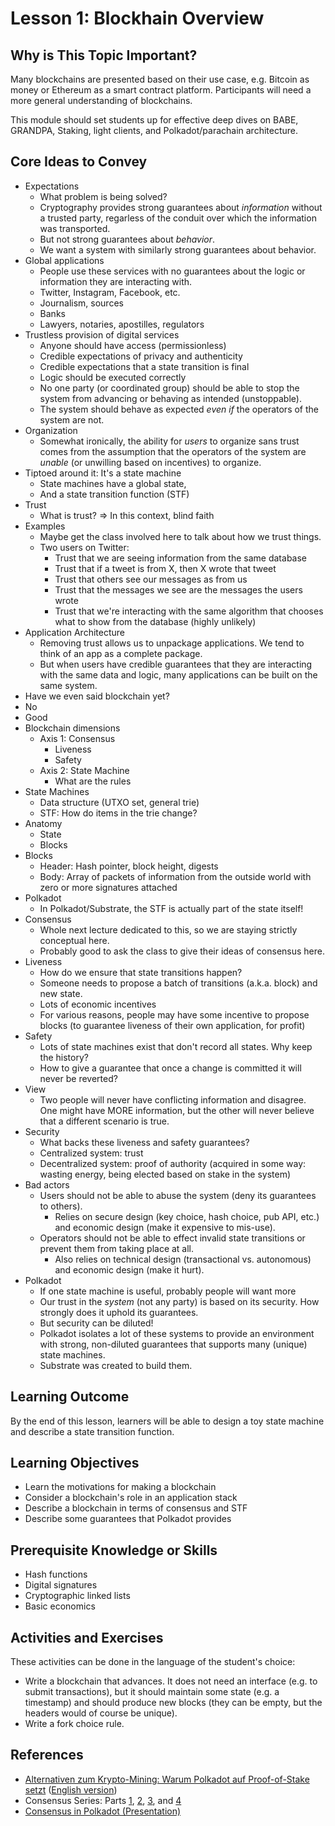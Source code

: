 # Lesson 1: Blockhain Overview

## Why is This Topic Important?

Many blockchains are presented based on their use case, e.g. Bitcoin as money or Ethereum as a smart contract platform. Participants will need a more general understanding of blockchains.

This module should set students up for effective deep dives on BABE, GRANDPA, Staking, light clients, and Polkadot/parachain architecture.

## Core Ideas to Convey

- Expectations
  - What problem is being solved?
  - Cryptography provides strong guarantees about _information_ without a trusted party, regarless of the conduit over which the information was transported.
  - But not strong guarantees about _behavior_.
  - We want a system with similarly strong guarantees about behavior.
- Global applications
  - People use these services with no guarantees about the logic or information they are interacting with.
  - Twitter, Instagram, Facebook, etc.
  - Journalism, sources
  - Banks
  - Lawyers, notaries, apostilles, regulators
- Trustless provision of digital services
  - Anyone should have access (permissionless)
  - Credible expectations of privacy and authenticity
  - Credible expectations that a state transition is final
  - Logic should be executed correctly
  - No one party (or coordinated group) should be able to stop the system from advancing or behaving as intended (unstoppable).
  - The system should behave as expected _even if_ the operators of the system are not.
- Organization
  - Somewhat ironically, the ability for _users_ to organize sans trust comes from the assumption that the operators of the system are _unable_ (or unwilling based on incentives) to organize.
- Tiptoed around it: It's a state machine
  - State machines have a global state,
  - And a state transition function (STF)
- Trust
  - What is trust? => In this context, blind faith
- Examples
  - Maybe get the class involved here to talk about how we trust things.
  - Two users on Twitter:
    - Trust that we are seeing information from the same database
    - Trust that if a tweet is from X, then X wrote that tweet
    - Trust that others see our messages as from us
    - Trust that the messages we see are the messages the users wrote
    - Trust that we're interacting with the same algorithm that chooses what to show from the database (highly unlikely)
- Application Architecture
  - Removing trust allows us to unpackage applications. We tend to think of an app as a complete package.
  - But when users have credible guarantees that they are interacting with the same data and logic, many applications can be built on the same system.
- Have we even said blockchain yet?
- No
- Good
- Blockchain dimensions
  - Axis 1: Consensus
    - Liveness
    - Safety
  - Axis 2: State Machine
    - What are the rules
- State Machines
  - Data structure (UTXO set, general trie)
  - STF: How do items in the trie change?
- Anatomy
  - State
  - Blocks
- Blocks
  - Header: Hash pointer, block height, digests
  - Body: Array of packets of information from the outside world with zero or more signatures attached
- Polkadot
  - In Polkadot/Substrate, the STF is actually part of the state itself!
- Consensus
  - Whole next lecture dedicated to this, so we are staying strictly conceptual here.
  - Probably good to ask the class to give their ideas of consensus here.
- Liveness
  - How do we ensure that state transitions happen?
  - Someone needs to propose a batch of transitions (a.k.a. block) and new state.
  - Lots of economic incentives
  - For various reasons, people may have some incentive to propose blocks (to guarantee liveness of their own application, for profit)
- Safety
  - Lots of state machines exist that don't record all states. Why keep the history?
  - How to give a guarantee that once a change is committed it will never be reverted?
- View
  - Two people will never have conflicting information and disagree. One might have MORE information, but the other will never believe that a different scenario is true.
- Security
  - What backs these liveness and safety guarantees?
  - Centralized system: trust
  - Decentralized system: proof of authority (acquired in some way: wasting energy, being elected based on stake in the system)
- Bad actors
  - Users should not be able to abuse the system (deny its guarantees to others).
    - Relies on secure design (key choice, hash choice, pub API, etc.) and economic design (make it expensive to mis-use).
  - Operators should not be able to effect invalid state transitions or prevent them from taking place at all.
    - Also relies on technical design (transactional vs. autonomous) and economic design (make it hurt).
- Polkadot
  - If one state machine is useful, probably people will want more
  - Our trust in the _system_ (not any party) is based on its security. How strongly does it uphold its guarantees.
  - But security can be diluted!
  - Polkadot isolates a lot of these systems to provide an environment with strong, non-diluted guarantees that supports many (unique) state machines.
  - Substrate was created to build them.

## Learning Outcome

By the end of this lesson, learners will be able to design a toy state machine and describe a state transition function.

## Learning Objectives

- Learn the motivations for making a blockchain
- Consider a blockchain's role in an application stack
- Describe a blockchain in terms of consensus and STF
- Describe some guarantees that Polkadot provides

## Prerequisite Knowledge or Skills

- Hash functions
- Digital signatures
- Cryptographic linked lists
- Basic economics

## Activities and Exercises

These activities can be done in the language of the student's choice:

- Write a blockchain that advances. It does not need an interface (e.g. to submit transactions), but it should maintain some state (e.g. a timestamp) and should produce new blocks (they can be empty, but the headers would of course be unique).
- Write a fork choice rule.

## References

- [Alternativen zum Krypto-Mining: Warum Polkadot auf Proof-of-Stake setzt](https://www.heise.de/hintergrund/Alternativen-zum-Krypto-Mining-Warum-Polkadot-auf-Proof-of-Stake-setzt-6199450.html?seite=all) ([English version](https://drive.google.com/file/d/171hN-f3GINL2r3Yv-78XXKfSd6Sg68Nj/view?usp=sharing))
- Consensus Series: Parts [1](https://polkadot.network/polkadot-consensus-part-1-introduction/), [2](https://polkadot.network/polkadot-consensus-part-2-grandpa/), [3](https://polkadot.network/blog/polkadot-consensus-part-3-babe/), and [4](https://polkadot.network/blog/polkadot-consensus-part-4-security/)
- [Consensus in Polkadot (Presentation)](https://docs.google.com/presentation/d/1pTUFqdkyRa1C5mfzL-isyYGKqaFWdUAZraODO_WkSHs/edit#slide=id.g58f1ea59d2_0_6)
